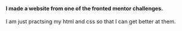 #### I made a website from one of the fronted mentor challenges.
I am just practsing my html and css so that I can get better at them.
